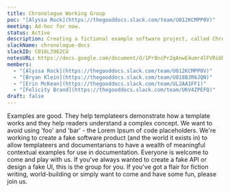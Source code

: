 ```yaml
---
title: Chronologue Working Group
poc: "[Alyssa Rock](https://thegooddocs.slack.com/team/U012KCMPP0V)"
meeting: Ad-hoc for now.
status: Active
description: Creating a fictional example software project, called Chronologue, for when documentation needs examples. We're on a mission to avoid 'foo' and 'bar', so we're writing real, contextual examples for use by The Good Docs and other projects.
slackName: chronologue-docs
slackID: C016L3962CU
notesURL: https://docs.google.com/document/d/1Pr8ncPr2qAnwE4umr4lFVRiUhBGM1n8wESKgrz2YEoo/edit?usp=sharing
members:
  - "[Alyssa Rock](https://thegooddocs.slack.com/team/U012KCMPP0V)"
  - "[Bryan Klein](https://thegooddocs.slack.com/team/U018BJR6JQN)"
  - "[Erin McKean](https://thegooddocs.slack.com/team/UL2AA1FF1)"
  - "[Felicity Brand](https://thegooddocs.slack.com/team/UKV4ZPEFQ)"
draft: false
---
```

Examples are good. They help templateers demonstrate how a template works and they help readers understand a complex concept.
We want to avoid using 'foo' and 'bar' - the Lorem Ipsum of code placeholders.
We're working to create a fake software product (and the world it exists in) to allow templateers and documentarians to have a wealth of meaningful contextual examples for use in documentation.
Everyone is welcome to come and play with us. If you've always wanted to create a fake API or design a fake UI, this is the group for you. If you've got a flair for fiction writing, world-building or simply want to come and have some fun, please join us.
